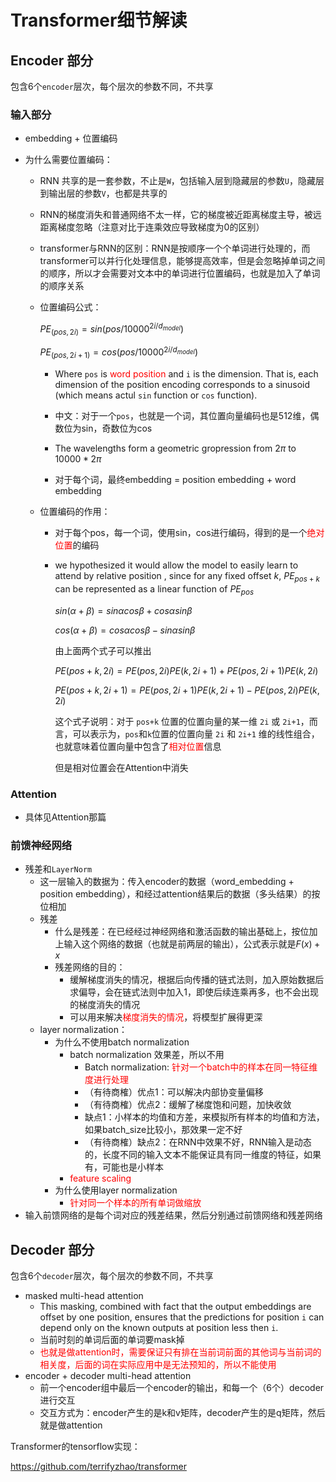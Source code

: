 # Transformer细节解读

## Encoder 部分

包含6个`encoder`层次，每个层次的参数不同，不共享

### 输入部分

+ embedding + 位置编码

+ 为什么需要位置编码：

  + RNN 共享的是一套参数，不止是`W`，包括输入层到隐藏层的参数`U`，隐藏层到输出层的参数`V`，也都是共享的

  + RNN的梯度消失和普通网络不太一样，它的梯度被近距离梯度主导，被远距离梯度忽略（注意对比于连乘效应导致梯度为0的区别）

  + transformer与RNN的区别：RNN是按顺序一个个单词进行处理的，而transformer可以并行化处理信息，能够提高效率，但是会忽略掉单词之间的顺序，所以才会需要对文本中的单词进行位置编码，也就是加入了单词的顺序关系

  + 位置编码公式：

    $PE_{(pos, 2i)} = sin(pos/10000^{2i/d_{model}})$
    
    $PE_{(pos, 2i+1)} = cos(pos/10000^{2i/d_{model}})$
    
    + Where `pos` is <font color=red>word position</font> and `i` is the dimension. That is, each dimension of the position encoding corresponds to a sinusoid (which means actul `sin` function or `cos` function).
    + 中文：对于一个`pos`，也就是一个词，其位置向量编码也是512维，偶数位为sin，奇数位为cos
    
    + The wavelengths form a geometric gropression from $2\pi$ to $10000*2\pi$
    + 对于每个词，最终embedding = position embedding + word embedding
    
  + 位置编码的作用：
  
    + 对于每个pos，每一个词，使用sin，cos进行编码，得到的是一个<font color=red>绝对位置</font>的编码
  
    + we hypothesized  it would allow the model to easily learn to attend by <font color>relative position </font>, since for any fixed offset $k$, $PE_{pos+k}$ can be represented as a linear function of $PE_{pos}$
  
      $sin(\alpha + \beta) = sin\alpha cos\beta + cos\alpha sin\beta$
  
      $cos(\alpha + \beta) = cos\alpha cos\beta - sin\alpha sin \beta$
  
      由上面两个式子可以推出
  
      $PE(pos+k, 2i) = PE(pos, 2i)PE(k, 2i+1) + PE(pos, 2i+1)PE(k, 2i)$
  
      $PE(pos+k, 2i+1) = PE(pos, 2i+1)PE(k, 2i+1) - PE(pos, 2i)PE(k, 2i)$
  
      这个式子说明：对于 `pos+k` 位置的位置向量的某一维 `2i` 或 `2i+1`，而言，可以表示为，`pos`和`k`位置的位置向量 `2i` 和 `2i+1` 维的线性组合，也就意味着位置向量中包含了<font color=red>相对位置</font>信息
  
      但是相对位置会在Attention中消失

### Attention

+ 具体见Attention那篇

### 前馈神经网络

+ 残差和`LayerNorm`
  + 这一层输入的数据为：传入encoder的数据（word_embedding + position embedding），和经过attention结果后的数据（多头结果）的按位相加
  + 残差
    + 什么是残差：在已经经过神经网络和激活函数的输出基础上，按位加上输入这个网络的数据（也就是前两层的输出），公式表示就是$F(x) + x$
    + 残差网络的目的：
      + 缓解梯度消失的情况，根据后向传播的链式法则，加入原始数据后求偏导，会在链式法则中加入1，即使后续连乘再多，也不会出现的梯度消失的情况
      + 可以用来解决<font color=red>梯度消失的情况</font>，将模型扩展得更深
  + layer normalization：
    + 为什么不使用batch normalization
      + batch normalization 效果差，所以不用
        + Batch normalization: <font color=red>针对一个batch中的样本在同一特征维度进行处理</font>
        + （有待商榷）优点1：可以解决内部协变量偏移
        + （有待商榷）优点2：缓解了梯度饱和问题，加快收敛
        + 缺点1：小样本的均值和方差，来模拟所有样本的均值和方法，如果batch_size比较小，那效果一定不好
        + （有待商榷）缺点2：在RNN中效果不好，RNN输入是动态的，长度不同的输入文本不能保证具有同一维度的特征，如果有，可能也是小样本
      + <font color=red>feature scaling</font>
    + 为什么使用layer normalization
      + <font color=red>针对同一个样本的所有单词做缩放</font>
+ 输入前馈网络的是每个词对应的残差结果，然后分别通过前馈网络和残差网络

## Decoder 部分

包含6个`decoder`层次，每个层次的参数不同，不共享

+ masked multi-head attention
  + This masking, combined with fact that the output embeddings are offset by one position, ensures that the predictions for position `i` can depend only on the known outputs at position less then `i`.  
  + 当前时刻的单词后面的单词要mask掉 
  + <font color=red>也就是做attention时，需要保证只有排在当前词前面的其他词与当前词的相关度，后面的词在实际应用中是无法预知的，所以不能使用</font>
+ encoder + decoder multi-head attention
  + 前一个encoder组中最后一个encoder的输出，和每一个（6个）decoder进行交互
  + 交互方式为：encoder产生的是k和v矩阵，decoder产生的是q矩阵，然后就是做attention



Transformer的tensorflow实现：

https://github.com/terrifyzhao/transformer
